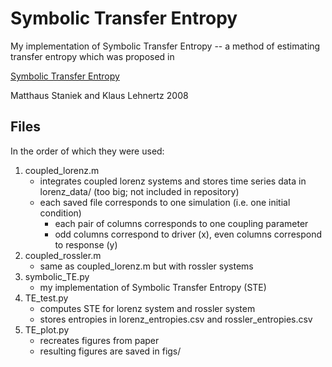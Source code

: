 # Symbolic Transfer Entropy

My implementation of Symbolic Transfer Entropy -- a method of estimating transfer entropy which was proposed in

[Symbolic Transfer Entropy](https://journals.aps.org/prl/abstract/10.1103/PhysRevLett.100.158101)

Matthaus Staniek and Klaus Lehnertz 2008

## Files 

In the order of which they were used:

1. coupled_lorenz.m 
    + integrates coupled lorenz systems and stores time series data in lorenz_data/ (too big; not included in repository)
    + each saved file corresponds to one simulation (i.e. one initial condition)
        - each pair of columns corresponds to one coupling parameter
        - odd columns correspond to driver (x), even columns correspond to response (y)
2. coupled_rossler.m
    + same as coupled_lorenz.m but with rossler systems
3. symbolic_TE.py
    + my implementation of Symbolic Transfer Entropy (STE)
4. TE_test.py 
    + computes STE for lorenz system and rossler system
    + stores entropies in lorenz_entropies.csv and rossler_entropies.csv  
5. TE_plot.py
    + recreates figures from paper
    + resulting figures are saved in figs/
